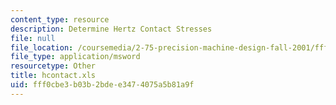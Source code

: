 ```yaml
---
content_type: resource
description: Determine Hertz Contact Stresses
file: null
file_location: /coursemedia/2-75-precision-machine-design-fall-2001/fff0cbe3b03b2bdee3474075a5b81a9f_hcontact.xls
file_type: application/msword
resourcetype: Other
title: hcontact.xls
uid: fff0cbe3-b03b-2bde-e347-4075a5b81a9f
---
```

